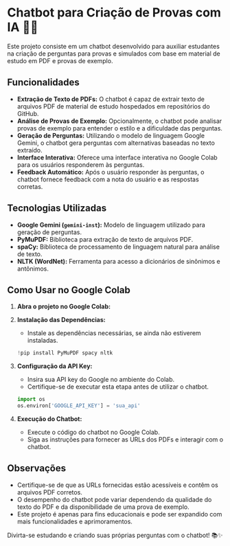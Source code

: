 # Chatbot para Criação de Provas com IA 🤖📝

Este projeto consiste em um chatbot desenvolvido para auxiliar estudantes na criação de perguntas para provas e simulados com base em material de estudo em PDF e provas de exemplo.

## Funcionalidades

- **Extração de Texto de PDFs:** O chatbot é capaz de extrair texto de arquivos PDF de material de estudo hospedados em repositórios do GitHub.
- **Análise de Provas de Exemplo:** Opcionalmente, o chatbot pode analisar provas de exemplo para entender o estilo e a dificuldade das perguntas.
- **Geração de Perguntas:** Utilizando o modelo de linguagem Google Gemini, o chatbot gera perguntas com alternativas baseadas no texto extraído.
- **Interface Interativa:** Oferece uma interface interativa no Google Colab para os usuários responderem às perguntas.
- **Feedback Automático:** Após o usuário responder às perguntas, o chatbot fornece feedback com a nota do usuário e as respostas corretas.

## Tecnologias Utilizadas

- **Google Gemini (`gemini-inst`):** Modelo de linguagem utilizado para geração de perguntas.
- **PyMuPDF:** Biblioteca para extração de texto de arquivos PDF.
- **spaCy:** Biblioteca de processamento de linguagem natural para análise de texto.
- **NLTK (WordNet):** Ferramenta para acesso a dicionários de sinônimos e antônimos.

## Como Usar no Google Colab

1. **Abra o projeto no Google Colab:**
   

2. **Instalação das Dependências:**
   - Instale as dependências necessárias, se ainda não estiverem instaladas.
   ```python
   !pip install PyMuPDF spacy nltk
   ```

3. **Configuração da API Key:**
   - Insira sua API key do Google no ambiente do Colab.
   - Certifique-se de executar esta etapa antes de utilizar o chatbot.
   ```python
   import os
   os.environ['GOOGLE_API_KEY'] = 'sua_api'
   ```

4. **Execução do Chatbot:**
   - Execute o código do chatbot no Google Colab.
   - Siga as instruções para fornecer as URLs dos PDFs e interagir com o chatbot.

## Observações

- Certifique-se de que as URLs fornecidas estão acessíveis e contêm os arquivos PDF corretos.
- O desempenho do chatbot pode variar dependendo da qualidade do texto do PDF e da disponibilidade de uma prova de exemplo.
- Este projeto é apenas para fins educacionais e pode ser expandido com mais funcionalidades e aprimoramentos.

Divirta-se estudando e criando suas próprias perguntas com o chatbot! 📚✨
